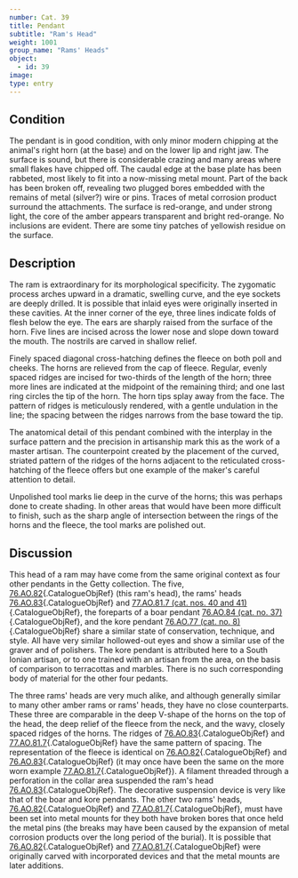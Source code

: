 ```yaml
---
number: Cat. 39
title: Pendant
subtitle: "Ram's Head"
weight: 1001
group_name: "Rams' Heads"
object:
  - id: 39
image:
type: entry
---
```


## Condition

The pendant is in good condition, with only minor modern chipping at the animal's right horn (at the base) and on the lower lip and right jaw. The surface is sound, but there is considerable crazing and many areas where small flakes have chipped off. The caudal edge at the base plate has been rabbeted, most likely to fit into a now-missing metal mount. Part of the back has been broken off, revealing two plugged bores embedded with the remains of metal (silver?) wire or pins. Traces of metal corrosion product surround the attachments. The surface is red-orange, and under strong light, the core of the amber appears transparent and bright red-orange. No inclusions are evident. There are some tiny patches of yellowish residue on the surface.

## Description

The ram is extraordinary for its morphological specificity. The zygomatic process arches upward in a dramatic, swelling curve, and the eye sockets are deeply drilled. It is possible that inlaid eyes were originally inserted in these cavities. At the inner corner of the eye, three lines indicate folds of flesh below the eye. The ears are sharply raised from the surface of the horn. Five lines are incised across the lower nose and slope down toward the mouth. The nostrils are carved in shallow relief.

Finely spaced diagonal cross-hatching defines the fleece on both poll and cheeks. The horns are relieved from the cap of fleece. Regular, evenly spaced ridges are incised for two-thirds of the length of the horn; three more lines are indicated at the midpoint of the remaining third; and one last ring circles the tip of the horn. The horn tips splay away from the face. The pattern of ridges is meticulously rendered, with a gentle undulation in the line; the spacing between the ridges narrows from the base toward the tip.

The anatomical detail of this pendant combined with the interplay in the surface pattern and the precision in artisanship mark this as the work of a master artisan. The counterpoint created by the placement of the curved, striated pattern of the ridges of the horns adjacent to the reticulated cross-hatching of the fleece offers but one example of the maker's careful attention to detail.

Unpolished tool marks lie deep in the curve of the horns; this was perhaps done to create shading. In other areas that would have been more difficult to finish, such as the sharp angle of intersection between the rings of the horns and the fleece, the tool marks are polished out.

## Discussion

This head of a ram may have come from the same original context as four other pendants in the Getty collection. The five, [76.AO.82](#cat-76.AO.82){.CatalogueObjRef} (this ram's head), the rams' heads [76.AO.83](#cat-76.AO.83){.CatalogueObjRef} and [77.AO.81.7 (cat. nos. 40 and 41)](#cat-77.AO.81.7){.CatalogueObjRef}, the foreparts of a boar pendant [76.AO.84 (cat. no. 37)](#cat-76.AO.84){.CatalogueObjRef}, and the kore pendant [76.AO.77 (cat. no. 8)](#cat-76.AO.77){.CatalogueObjRef} share a similar state of conservation, technique, and style. All have very similar hollowed-out eyes and show a similar use of the graver and of polishers. The kore pendant is attributed here to a South Ionian artisan, or to one trained with an artisan from the area, on the basis of comparison to terracottas and marbles. There is no such corresponding body of material for the other four pedants.

The three rams' heads are very much alike, and although generally similar to many other amber rams or rams' heads, they have no close counterparts. These three are comparable in the deep V-shape of the horns on the top of the head, the deep relief of the fleece from the neck, and the wavy, closely spaced ridges of the horns. The ridges of [76.AO.83](#cat-76.AO.83){.CatalogueObjRef} and [77.AO.81.7](#cat-77.AO.81.7){.CatalogueObjRef} have the same pattern of spacing. The representation of the fleece is identical on [76.AO.82](#cat-76.AO.82){.CatalogueObjRef} and [76.AO.83](#cat-76.AO.83){.CatalogueObjRef} (it may once have been the same on the more worn example [77.AO.81.7](#cat-77.AO.81.7){.CatalogueObjRef}). A filament threaded through a perforation in the collar area suspended the ram's head [76.AO.83](#cat-76.AO.83){.CatalogueObjRef}. The decorative suspension device is very like that of the boar and kore pendants. The other two rams' heads, [76.AO.82](#cat-76.AO.82){.CatalogueObjRef} and [77.AO.81.7](#cat-77.AO.81.7){.CatalogueObjRef}, must have been set into metal mounts for they both have broken bores that once held the metal pins (the breaks may have been caused by the expansion of metal corrosion products over the long period of the burial). It is possible that [76.AO.82](#cat-76.AO.82){.CatalogueObjRef} and [77.AO.81.7](#cat-77.AO.81.7){.CatalogueObjRef} were originally carved with incorporated devices and that the metal mounts are later additions.
